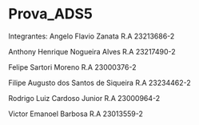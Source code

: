 # Prova_ADS5
Integrantes:
Angelo Flavio Zanata
R.A 23213686-2 

Anthony Henrique Nogueira Alves 
R.A 23217490-2

Felipe Sartori Moreno
R.A 23000376-2

Filipe Augusto dos Santos de Siqueira 
R.A 23234462-2

Rodrigo Luiz Cardoso Junior 
R.A 23000964-2

Victor Emanoel Barbosa
R.A 23013559-2

